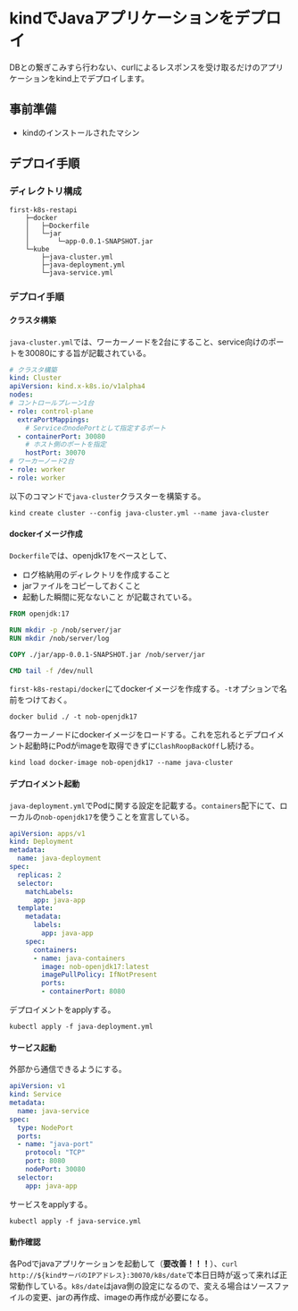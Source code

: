 # kindでJavaアプリケーションをデプロイ
DBとの繋ぎこみすら行わない、curlによるレスポンスを受け取るだけのアプリケーションをkind上でデプロイします。

## 事前準備
- kindのインストールされたマシン

## デプロイ手順

### ディレクトリ構成
```
first-k8s-restapi
    ├─docker
    │   ├─Dockerfile
    │   └─jar
    │       └─app-0.0.1-SNAPSHOT.jar
    └─kube
        ├─java-cluster.yml
        ├─java-deployment.yml
        └─java-service.yml  
```

### デプロイ手順

#### クラスタ構築

`java-cluster.yml`では、ワーカーノードを2台にすること、service向けのポートを30080にする旨が記載されている。
```java-cluster.yml
# クラスタ構築
kind: Cluster
apiVersion: kind.x-k8s.io/v1alpha4
nodes:
# コントロールプレーン1台
- role: control-plane
  extraPortMappings:
    # ServiceのnodePortとして指定するポート
  - containerPort: 30080
    # ホスト側のポートを指定
    hostPort: 30070
# ワーカーノード2台
- role: worker
- role: worker
```

以下のコマンドで`java-cluster`クラスターを構築する。
```
kind create cluster --config java-cluster.yml --name java-cluster
```

#### dockerイメージ作成

`Dockerfile`では、openjdk17をベースとして、
- ログ格納用のディレクトリを作成すること
- jarファイルをコピーしておくこと
- 起動した瞬間に死なないこと
が記載されている。
```Dockerfile
FROM openjdk:17

RUN mkdir -p /nob/server/jar
RUN mkdir /nob/server/log

COPY ./jar/app-0.0.1-SNAPSHOT.jar /nob/server/jar

CMD tail -f /dev/null
```

`first-k8s-restapi/docker`にてdockerイメージを作成する。`-t`オプションで名前をつけておく。
```
docker bulid ./ -t nob-openjdk17
```

各ワーカーノードにdockerイメージをロードする。これを忘れるとデプロイメント起動時にPodがimageを取得できずに`ClashRoopBackOff`し続ける。
```
kind load docker-image nob-openjdk17 --name java-cluster
```

#### デプロイメント起動
`java-deployment.yml`でPodに関する設定を記載する。`containers`配下にて、ローカルの`nob-openjdk17`を使うことを宣言している。
```java-deployment.yml
apiVersion: apps/v1
kind: Deployment
metadata:
  name: java-deployment
spec:
  replicas: 2
  selector:
    matchLabels:
      app: java-app
  template:
    metadata:
      labels:
        app: java-app
    spec:
      containers:
      - name: java-containers
        image: nob-openjdk17:latest
        imagePullPolicy: IfNotPresent
        ports: 
        - containerPort: 8080
```

デプロイメントをapplyする。
```
kubectl apply -f java-deployment.yml
```

#### サービス起動
外部から通信できるようにする。
```java-service.yml
apiVersion: v1
kind: Service
metadata:
  name: java-service
spec:
  type: NodePort
  ports:
  - name: "java-port"
    protocol: "TCP"
    port: 8080
    nodePort: 30080
  selector:
    app: java-app
```

サービスをapplyする。
```
kubectl apply -f java-service.yml
```

#### 動作確認
各Podでjavaアプリケーションを起動して（**要改善！！！**）、`curl http://${kindサーバのIPアドレス}:30070/k8s/date`で本日日時が返って来れば正常動作している。`k8s/date`はjava側の設定になるので、変える場合はソースファイルの変更、jarの再作成、imageの再作成が必要になる。